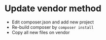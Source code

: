 Update vendor method
=================

* Edit composer.json and add new project
* Re-build composer by `composer install`
* Copy all new files on vendor